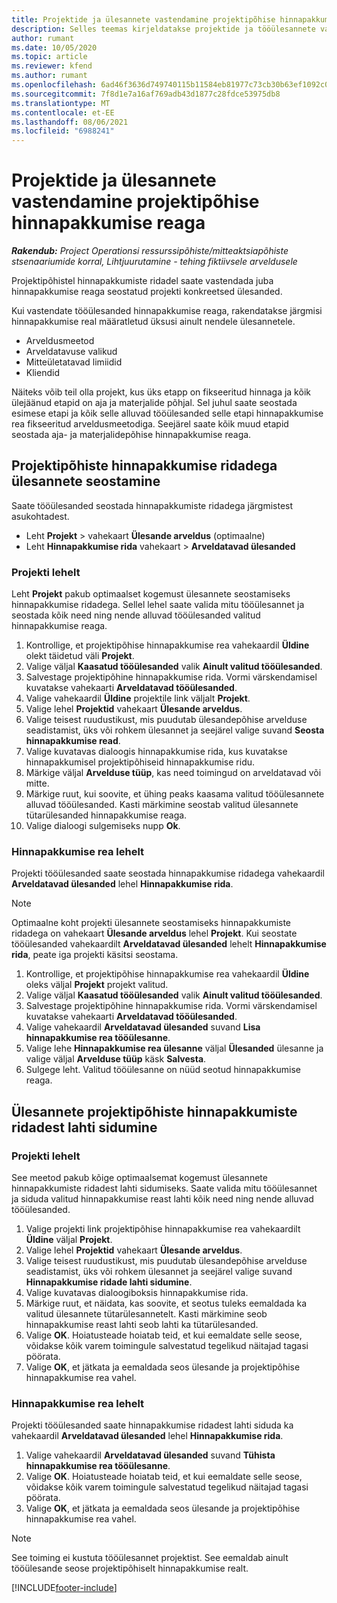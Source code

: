 ```yaml
---
title: Projektide ja ülesannete vastendamine projektipõhise hinnapakkumise reaga
description: Selles teemas kirjeldatakse projektide ja tööülesannete vastendamist projektipõhise tööülesande reaga.
author: rumant
ms.date: 10/05/2020
ms.topic: article
ms.reviewer: kfend
ms.author: rumant
ms.openlocfilehash: 6ad46f3636d749740115b11584eb81977c73cb30b63ef1092c0c2aac97cbc647
ms.sourcegitcommit: 7f8d1e7a16af769adb43d1877c28fdce53975db8
ms.translationtype: MT
ms.contentlocale: et-EE
ms.lasthandoff: 08/06/2021
ms.locfileid: "6988241"
---
```

# <a name="map-projects-and-tasks-to-a-project-based-quote-line"></a>Projektide ja ülesannete vastendamine projektipõhise hinnapakkumise reaga

_**Rakendub:** Project Operationsi ressurssipõhiste/mitteaktsiapõhiste stsenaariumide korral,  Lihtjuurutamine - tehing fiktiivsele arveldusele_

Projektipõhistel hinnapakkumiste ridadel saate vastendada juba hinnapakkumise reaga seostatud projekti konkreetsed ülesanded.

Kui vastendate tööülesanded hinnapakkumise reaga, rakendatakse järgmisi hinnapakkumise real määratletud üksusi ainult nendele ülesannetele.

- Arveldusmeetod
- Arveldatavuse valikud
- Mitteületatavad limiidid
- Kliendid

Näiteks võib teil olla projekt, kus üks etapp on fikseeritud hinnaga ja kõik ülejäänud etapid on aja ja materjalide põhjal. Sel juhul saate seostada esimese etapi ja kõik selle alluvad tööülesanded selle etapi hinnapakkumise rea fikseeritud arveldusmeetodiga. Seejärel saate kõik muud etapid seostada aja- ja materjalidepõhise hinnapakkumise reaga.

## <a name="associate-tasks-to-project-based-quote-lines"></a>Projektipõhiste hinnapakkumise ridadega ülesannete seostamine

Saate tööülesanded seostada hinnapakkumiste ridadega järgmistest asukohtadest.

- Leht **Projekt** > vahekaart **Ülesande arveldus** (optimaalne)
- Leht **Hinnapakkumise rida** vahekaart > **Arveldatavad ülesanded** 

### <a name="from-the-project-page"></a>Projekti lehelt

Leht **Projekt** pakub optimaalset kogemust ülesannete seostamiseks hinnapakkumise ridadega. Sellel lehel saate valida mitu tööülesannet ja seostada kõik need ning nende alluvad tööülesanded valitud hinnapakkumise reaga.

1. Kontrollige, et projektipõhise hinnapakkumise rea vahekaardil **Üldine** olekt täidetud väli **Projekt**.
2. Valige väljal **Kaasatud tööülesanded** valik **Ainult valitud tööülesanded**.
3. Salvestage projektipõhine hinnapakkumise rida. Vormi värskendamisel kuvatakse vahekaarti **Arveldatavad tööülesanded**.
4. Valige vahekaardil **Üldine** projektile link väljalt **Projekt**.
5. Valige lehel **Projektid** vahekaart **Ülesande arveldus**.
6. Valige teisest ruudustikust, mis puudutab ülesandepõhise arvelduse seadistamist, üks või rohkem ülesannet ja seejärel valige suvand **Seosta hinnapakkumise read**.
7. Valige kuvatavas dialoogis hinnapakkumise rida, kus kuvatakse hinnapakkumisel projektipõhiseid hinnapakkumise ridu.
8. Märkige väljal **Arvelduse tüüp**, kas need toimingud on arveldatavad või mitte.
9. Märkige ruut, kui soovite, et ühing peaks kaasama valitud tööülesannete alluvad tööülesanded. Kasti märkimine seostab valitud ülesannete tütarülesanded hinnapakkumise reaga.
10. Valige dialoogi sulgemiseks nupp **Ok**.

### <a name="from-the-quote-line-page"></a>Hinnapakkumise rea lehelt

Projekti tööülesanded saate seostada hinnapakkumise ridadega vahekaardil **Arveldatavad ülesanded** lehel **Hinnapakkumise rida**.

>[!NOTE]
>Optimaalne koht projekti ülesannete seostamiseks hinnapakkumiste ridadega on vahekaart **Ülesande arveldus** lehel **Projekt**. Kui seostate tööülesanded vahekaardilt **Arveldatavad ülesanded** lehelt **Hinnapakkumise rida**, peate iga projekti käsitsi seostama.

1. Kontrollige, et projektipõhise hinnapakkumise rea vahekaardil **Üldine** oleks väljal **Projekt** projekt valitud.
2. Valige väljal **Kaasatud tööülesanded** valik **Ainult valitud tööülesanded**.
3. Salvestage projektipõhine hinnapakkumise rida. Vormi värskendamisel kuvatakse vahekaarti **Arveldatavad tööülesanded**.
4. Valige vahekaardil **Arveldatavad ülesanded** suvand **Lisa hinnapakkumise rea tööülesanne**.
5. Valige lehe **Hinnapakkumise rea ülesanne** väljal **Ülesanded** ülesanne ja valige väljal **Arvelduse tüüp** käsk **Salvesta**. 
6. Sulgege leht. Valitud tööülesanne on nüüd seotud hinnapakkumise reaga.

## <a name="disassociate-tasks-from-projectbased-quote-lines"></a>Ülesannete projektipõhiste hinnapakkumiste ridadest lahti sidumine

### <a name="from-the-project-page"></a>Projekti lehelt

See meetod pakub kõige optimaalsemat kogemust ülesannete hinnapakkumiste ridadest lahti sidumiseks. Saate valida mitu tööülesannet ja siduda valitud hinnapakkumise reast lahti kõik need ning nende alluvad tööülesanded.

1. Valige projekti link projektipõhise hinnapakkumise rea vahekaardilt **Üldine** väljal **Projekt**.
2. Valige lehel **Projektid** vahekaart **Ülesande arveldus**.
3. Valige teisest ruudustikust, mis puudutab ülesandepõhise arvelduse seadistamist, üks või rohkem ülesannet ja seejärel valige suvand **Hinnapakkumise ridade lahti sidumine**.
4. Valige kuvatavas dialoogiboksis hinnapakkumise rida.
5. Märkige ruut, et näidata, kas soovite, et seotus tuleks eemaldada ka valitud ülesannete tütarülesannetelt. Kasti märkimine seob hinnapakkumise reast lahti seob lahti ka tütarülesanded.
6. Valige **OK**. Hoiatusteade hoiatab teid, et kui eemaldate selle seose, võidakse kõik varem toimingule salvestatud tegelikud näitajad tagasi pöörata. 
7. Valige **OK**, et jätkata ja eemaldada seos ülesande ja projektipõhise hinnapakkumise rea vahel.

### <a name="from-the-quote-line-page"></a>Hinnapakkumise rea lehelt

Projekti tööülesanded saate hinnapakkumise ridadest lahti siduda ka vahekaardil **Arveldatavad ülesanded** lehel **Hinnapakkumise rida**.

1. Valige vahekaardil **Arveldatavad ülesanded** suvand **Tühista hinnapakkumise rea tööülesanne**.
2. Valige **OK**. Hoiatusteade hoiatab teid, et kui eemaldate selle seose, võidakse kõik varem toimingule salvestatud tegelikud näitajad tagasi pöörata. 
3. Valige **OK**, et jätkata ja eemaldada seos ülesande ja projektipõhise hinnapakkumise rea vahel.

>[!NOTE]
> See toiming ei kustuta tööülesannet projektist. See eemaldab ainult tööülesande seose projektipõhiselt hinnapakkumise realt.


[!INCLUDE[footer-include](../../includes/footer-banner.md)]